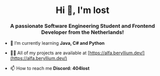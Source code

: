 <p><img="https://i.pinimg.com/736x/72/0e/a2/720ea28feb423025b896f0322554eb05.jpg")></p>
<h1 align="center">Hi 👋, I'm lost</h1>
<h3 align="center">A passionate Software Engineering Student and Frontend Developer from the Netherlands!</h3>

- 🌱 I’m currently learning **Java, C# and Python**

- 👨‍💻 All of my projects are available at [https://alfa.beryllium.dev/](https://alfa.beryllium.dev/)

- 📫 How to reach me **Discord: 404lost**
